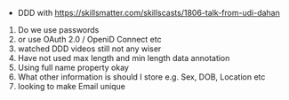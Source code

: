 - DDD with https://skillsmatter.com/skillscasts/1806-talk-from-udi-dahan

1. Do we use passwords
2. or use OAuth 2.0 / OpeniD Connect etc
3. watched DDD videos still not any wiser 
4. Have not used max length and min length data annotation
5. Using full name property okay
6. What other information is should I store e.g. Sex, DOB, Location etc
7. looking to make Email unique